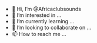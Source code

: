 - 👋 Hi, I’m @Africaclubsounds
- 👀 I’m interested in ...
- 🌱 I’m currently learning ...
- 💞️ I’m looking to collaborate on ...
- 📫 How to reach me ...

<!---
Africaclubsounds/Africaclubsounds is a ✨ special ✨ repository because its `README.md` (this file) appears on your GitHub profile.
You can click the Preview link to take a look at your changes.
--->
